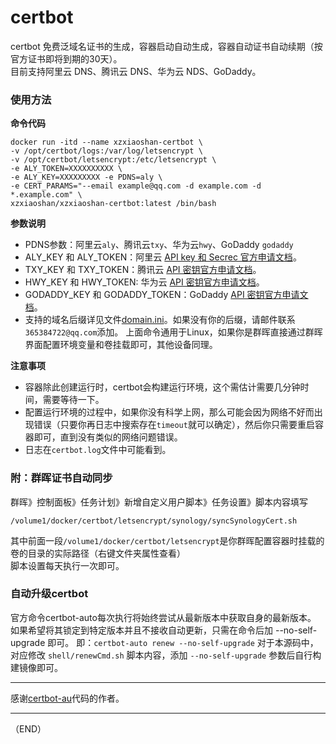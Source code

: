 # certbot  
certbot 免费泛域名证书的生成，容器启动自动生成，容器自动证书自动续期（按官方证书即将到期的30天）。   
目前支持阿里云 DNS、腾讯云 DNS、华为云 NDS、GoDaddy。  

### 使用方法 
**命令代码**  
```
docker run -itd --name xzxiaoshan-certbot \
-v /opt/certbot/logs:/var/log/letsencrypt \
-v /opt/certbot/letsencrypt:/etc/letsencrypt \
-e ALY_TOKEN=XXXXXXXXXX \
-e ALY_KEY=XXXXXXXXX -e PDNS=aly \
-e CERT_PARAMS="--email example@qq.com -d example.com -d *.example.com" \
xzxiaoshan/xzxiaoshan-certbot:latest /bin/bash
```
**参数说明**  
* PDNS参数：阿里云`aly`、腾讯云`txy`、华为云`hwy`、GoDaddy `godaddy` 
* ALY_KEY 和 ALY_TOKEN：阿里云 [API key 和 Secrec 官方申请文档](https://help.aliyun.com/knowledge_detail/38738.html)。
* TXY_KEY 和 TXY_TOKEN：腾讯云 [API 密钥官方申请文档](https://console.cloud.tencent.com/cam/capi)。
* HWY_KEY 和 HWY_TOKEN: 华为云 [API 密钥官方申请文档](https://support.huaweicloud.com/devg-apisign/api-sign-provide.html)。
* GODADDY_KEY 和 GODADDY_TOKEN：GoDaddy [API 密钥官方申请文档](https://developer.godaddy.com/getstarted)。
* 支持的域名后缀详见文件[domain.ini](https://raw.githubusercontent.com/xzxiaoshan/certbot/master/certbot-au/domain.ini)。如果没有你的后缀，请邮件联系`365384722@qq.com`添加。
上面命令通用于Linux，如果你是群晖直接通过群晖界面配置环境变量和卷挂载即可，其他设备同理。  

**注意事项**  
* 容器除此创建运行时，certbot会构建运行环境，这个需估计需要几分钟时间，需要等待一下。  
* 配置运行环境的过程中，如果你没有科学上网，那么可能会因为网络不好而出现错误（只要你再日志中搜索存在`timeout`就可以确定），然后你只需要重启容器即可，直到没有类似的网络问题错误。  
* 日志在`certbot.log`文件中可能看到。  

### 附：群晖证书自动同步  
群晖》控制面板》任务计划》新增自定义用户脚本》任务设置》脚本内容填写  
```
/volume1/docker/certbot/letsencrypt/synology/syncSynologyCert.sh
```
其中前面一段`/volume1/docker/certbot/letsencrypt`是你群晖配置容器时挂载的卷的目录的实际路径（右键文件夹属性查看）   
脚本设置每天执行一次即可。  

### 自动升级certbot
官方命令certbot-auto每次执行将始终尝试从最新版本中获取自身的最新版本。
如果希望将其锁定到特定版本并且不接收自动更新，只需在命令后加 --no-self-upgrade 即可。
即：`certbot-auto renew --no-self-upgrade`
对于本源码中，对应修改 `shell/renewCmd.sh` 脚本内容，添加 `--no-self-upgrade` 参数后自行构建镜像即可。

---

感谢[certbot-au](https://github.com/ywdblog/certbot-letencrypt-wildcardcertificates-alydns-au)代码的作者。  

---

（END）
